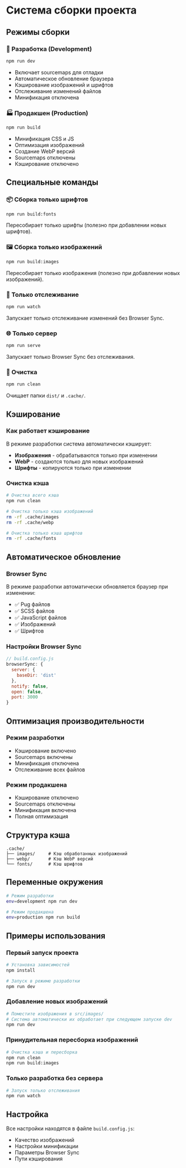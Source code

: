 # Система сборки проекта

## Режимы сборки

### 🚀 Разработка (Development)
```bash
npm run dev
```
- Включает sourcemaps для отладки
- Автоматическое обновление браузера
- Кэширование изображений и шрифтов
- Отслеживание изменений файлов
- Минификация отключена

### 🏭 Продакшен (Production)
```bash
npm run build
```
- Минификация CSS и JS
- Оптимизация изображений
- Создание WebP версий
- Sourcemaps отключены
- Кэширование отключено

## Специальные команды

### 📦 Сборка только шрифтов
```bash
npm run build:fonts
```
Пересобирает только шрифты (полезно при добавлении новых шрифтов).

### 🖼️ Сборка только изображений
```bash
npm run build:images
```
Пересобирает только изображения (полезно при добавлении новых изображений).

### 👀 Только отслеживание
```bash
npm run watch
```
Запускает только отслеживание изменений без Browser Sync.

### 🌐 Только сервер
```bash
npm run serve
```
Запускает только Browser Sync без отслеживания.

### 🧹 Очистка
```bash
npm run clean
```
Очищает папки `dist/` и `.cache/`.

## Кэширование

### Как работает кэширование

В режиме разработки система автоматически кэширует:
- **Изображения** - обрабатываются только при изменении
- **WebP** - создаются только для новых изображений
- **Шрифты** - копируются только при изменении

### Очистка кэша

```bash
# Очистка всего кэша
npm run clean

# Очистка только кэша изображений
rm -rf .cache/images
rm -rf .cache/webp

# Очистка только кэша шрифтов
rm -rf .cache/fonts
```

## Автоматическое обновление

### Browser Sync

В режиме разработки автоматически обновляется браузер при изменении:
- ✅ Pug файлов
- ✅ SCSS файлов
- ✅ JavaScript файлов
- ✅ Изображений
- ✅ Шрифтов

### Настройки Browser Sync

```javascript
// build.config.js
browserSync: {
  server: {
    baseDir: 'dist'
  },
  notify: false,
  open: false,
  port: 3000
}
```

## Оптимизация производительности

### Режим разработки
- Кэширование включено
- Sourcemaps включены
- Минификация отключена
- Отслеживание всех файлов

### Режим продакшена
- Кэширование отключено
- Sourcemaps отключены
- Минификация включена
- Полная оптимизация

## Структура кэша

```
.cache/
├── images/     # Кэш обработанных изображений
├── webp/       # Кэш WebP версий
└── fonts/      # Кэш шрифтов
```

## Переменные окружения

```bash
# Режим разработки
env=development npm run dev

# Режим продакшена
env=production npm run build
```

## Примеры использования

### Первый запуск проекта
```bash
# Установка зависимостей
npm install

# Запуск в режиме разработки
npm run dev
```

### Добавление новых изображений
```bash
# Поместите изображения в src/images/
# Система автоматически их обработает при следующем запуске dev
npm run dev
```

### Принудительная пересборка изображений
```bash
# Очистка кэша и пересборка
npm run clean
npm run build:images
```

### Только разработка без сервера
```bash
# Запуск только отслеживания
npm run watch
```

## Настройка

Все настройки находятся в файле `build.config.js`:

- Качество изображений
- Настройки минификации
- Параметры Browser Sync
- Пути кэширования











